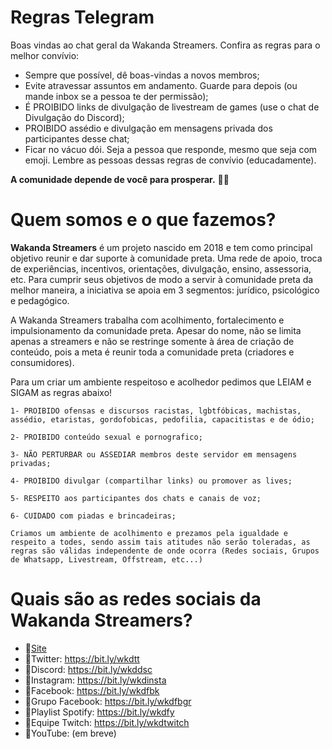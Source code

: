 # Regras Telegram
Boas vindas ao chat geral da Wakanda Streamers. Confira as regras para o melhor convívio:
- Sempre que possível, dê boas-vindas a novos membros;
- Evite atravessar assuntos em andamento. Guarde para depois (ou mande inbox se a pessoa te der permissão);
- É PROIBIDO links de divulgação de livestream de games (use o chat de Divulgação do Discord);
- PROIBIDO assédio e divulgação em mensagens privada dos participantes desse chat;
- Ficar no vácuo dói. Seja a pessoa que responde, mesmo que seja com emoji.
Lembre as pessoas dessas regras de convívio (educadamente).

**A comunidade depende de você para prosperar.** ✊🏾

# Quem somos e o que fazemos?
**Wakanda Streamers** é um projeto nascido em 2018 e tem como principal objetivo reunir e dar suporte à comunidade preta. 
Uma rede de apoio, troca de experiências, incentivos, orientações, divulgação, ensino, assessoria, etc.
Para cumprir seus objetivos de modo a servir à comunidade preta da melhor maneira, a iniciativa se apoia em 3 segmentos: jurídico, psicológico e pedagógico.

A Wakanda Streamers trabalha com acolhimento, fortalecimento e impulsionamento da comunidade preta.
Apesar do nome, não se limita apenas a streamers e não se restringe somente à área de criação de conteúdo, pois a meta é reunir toda a comunidade preta (criadores e consumidores).

Para um criar um ambiente respeitoso e acolhedor pedimos que LEIAM e SIGAM as regras  abaixo! 

`1- PROIBIDO ofensas e discursos racistas, lgbtfóbicas, machistas, assédio, etaristas, gordofobicas, pedofilia, capacitistas e de ódio;`

`2- PROIBIDO conteúdo sexual e pornografico;`

`3- NÃO PERTURBAR ou ASSEDIAR membros deste servidor em mensagens privadas;`

`4- PROIBIDO divulgar (compartilhar links) ou promover as lives;`

`5- RESPEITO aos participantes dos chats e canais de voz;`

`6- CUIDADO com piadas e brincadeiras;`

`Criamos um ambiente de acolhimento e prezamos pela igualdade e respeito a todes, sendo assim tais atitudes não serão toleradas, as regras são válidas independente de onde ocorra (Redes sociais, Grupos de Whatsapp, Livestream, Offstream, etc...)`

# Quais são as redes sociais da Wakanda Streamers?
- :small_blue_diamond:[Site](https://www.wakandastreamers.com.br/)
- :small_blue_diamond:Twitter: https://bit.ly/wkdtt
- :small_blue_diamond:Discord: https://bit.ly/wkddsc 
- :small_blue_diamond:Instagram: https://bit.ly/wkdinsta 
- :small_blue_diamond:Facebook: https://bit.ly/wkdfbk 
- :small_blue_diamond:Grupo Facebook: https://bit.ly/wkdfbgr 
- :small_blue_diamond:Playlist Spotify: https://bit.ly/wkdfy
- :small_blue_diamond:Equipe Twitch: https://bit.ly/wkdtwitch 
- :small_blue_diamond:YouTube: (em breve)
